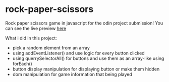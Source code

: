 # rock-paper-scissors
Rock paper scissors game in javascript for the odin project submission!
You can see the live preview [here](https://fazapoint.github.io/rock-paper-scissors/)

What i did in this project:
- pick a random element from an array
- using addEventListener() and use logic for every button clicked
- using querrySelectorAll() for buttons and use them as an array-like using forEach()
- button display manipulation for displaying button or make them hidden
- dom manipulation for game information that being played

